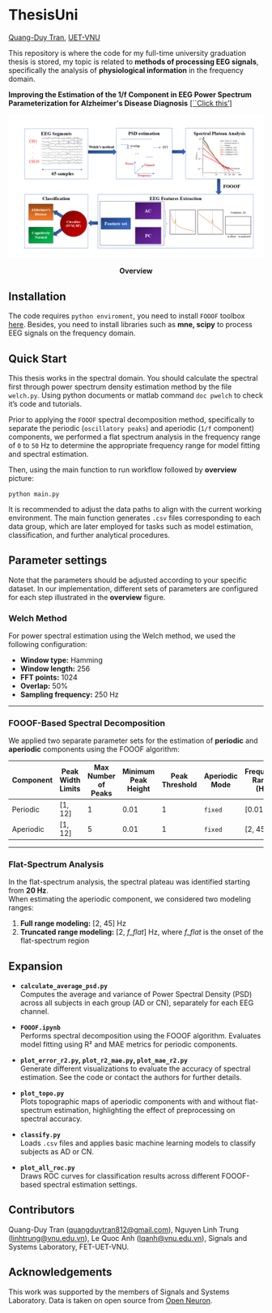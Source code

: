 # ThesisUni
[Quang-Duy Tran]( https://github.com/qduytran), [UET-VNU]( https://uet.vnu.edu.vn/)

This repository is where the code for my full-time university graduation thesis is stored, my topic is related to **methods of processing EEG signals**, specifically the analysis of **physiological information** in the frequency domain.

**Improving the Estimation of the 1/f Component in EEG Power Spectrum Parameterization for Alzheimer's Disease Diagnosis** [[``Click this’]]( https://drive.google.com/drive/folders/1A7miuQuSXcl0xZv36eetDHszSRXDuPvf?usp=sharing) 
<p align="center">
  <img src="assets/workflow.png" alt="Workflow" />
</p>
<p align="center">
  <strong>Overview</strong>
</p>

## Installation
The code requires `python enviroment`, you need to install `FOOOF` toolbox [here]( https://fooof-tools.github.io/fooof/).
Besides, you need to install libraries such as **mne, scipy** to process EEG signals on the frequency domain.

## Quick Start
This thesis works in the spectral domain. You should calculate the spectral first through power spectrum density estimation method by the file `welch.py`. Using python documents or matlab command `doc pwelch` to check it’s code and tutorials.

Prior to applying the ``FOOOF`` spectral decomposition method, specifically to separate the periodic (``oscillatory peaks``) and aperiodic (``1/f`` component) components, we performed a flat spectrum analysis in the frequency range of ``0`` to ``50`` Hz to determine the appropriate frequency range for model fitting and spectral estimation. 

Then, using the main function to run workflow followed by **overview** picture:
```
python main.py
```

It is recommended to adjust the data paths to align with the current working environment. The main function generates `.csv` files corresponding to each data group, which are later employed for tasks such as model estimation, classification, and further analytical procedures.

## Parameter settings
Note that the parameters should be adjusted according to your specific dataset. In our implementation, different sets of parameters are configured for each step illustrated in the **overview** figure.

### Welch Method

For power spectral estimation using the Welch method, we used the following configuration:

- **Window type:** Hamming  
- **Window length:** 256  
- **FFT points:** 1024  
- **Overlap:** 50%  
- **Sampling frequency:** 250 Hz  

---

### FOOOF-Based Spectral Decomposition

We applied two separate parameter sets for the estimation of **periodic** and **aperiodic** components using the FOOOF algorithm:

| Component   | Peak Width Limits | Max Number of Peaks | Minimum Peak Height | Peak Threshold | Aperiodic Mode | Frequency Range (Hz) |
|-------------|-------------------|----------------------|----------------------|----------------|----------------|-----------------------|
| Periodic    | [1, 12]           | 1                    | 0.01                 | 1              | `fixed`        | [0.01, 15]            |
| Aperiodic   | [1, 12]           | 5                    | 0.01                 | 1              | `fixed`        | [2, 45]               |

---

### Flat-Spectrum Analysis

In the flat-spectrum analysis, the spectral plateau was identified starting from **20 Hz**.  
When estimating the aperiodic component, we considered two modeling ranges:

1. **Full range modeling:** [2, 45] Hz  
2. **Truncated range modeling:** [2, *f_flat*] Hz, where *f_flat* is the onset of the flat-spectrum region  

## Expansion
- **`calculate_average_psd.py`**  
  Computes the average and variance of Power Spectral Density (PSD) across all subjects in each group (AD or CN), separately for each EEG channel.

- **`FOOOF.ipynb`**  
  Performs spectral decomposition using the FOOOF algorithm. Evaluates model fitting using R² and MAE metrics for periodic components.

- **`plot_error_r2.py`, `plot_r2_mae.py`, `plot_mae_r2.py`**  
  Generate different visualizations to evaluate the accuracy of spectral estimation. See the code or contact the authors for further details.

- **`plot_topo.py`**  
  Plots topographic maps of aperiodic components with and without flat-spectrum estimation, highlighting the effect of preprocessing on spectral accuracy.

- **`classify.py`**  
  Loads `.csv` files and applies basic machine learning models to classify subjects as AD or CN.

- **`plot_all_roc.py`**  
  Draws ROC curves for classification results across different FOOOF-based spectral estimation settings.

## Contributors
Quang-Duy Tran (quangduytran812@gmail.com), Nguyen Linh Trung  (linhtrung@vnu.edu.vn), Le Quoc Anh (lqanh@vnu.edu.vn), Signals and Systems Laboratory, FET-UET-VNU.

## Acknowledgements
This work was supported by the members of Signals and Systems Laboratory. Data is taken on open source from [Open Neuron]( https://github.com/OpenNeuroDatasets/ds004504).


